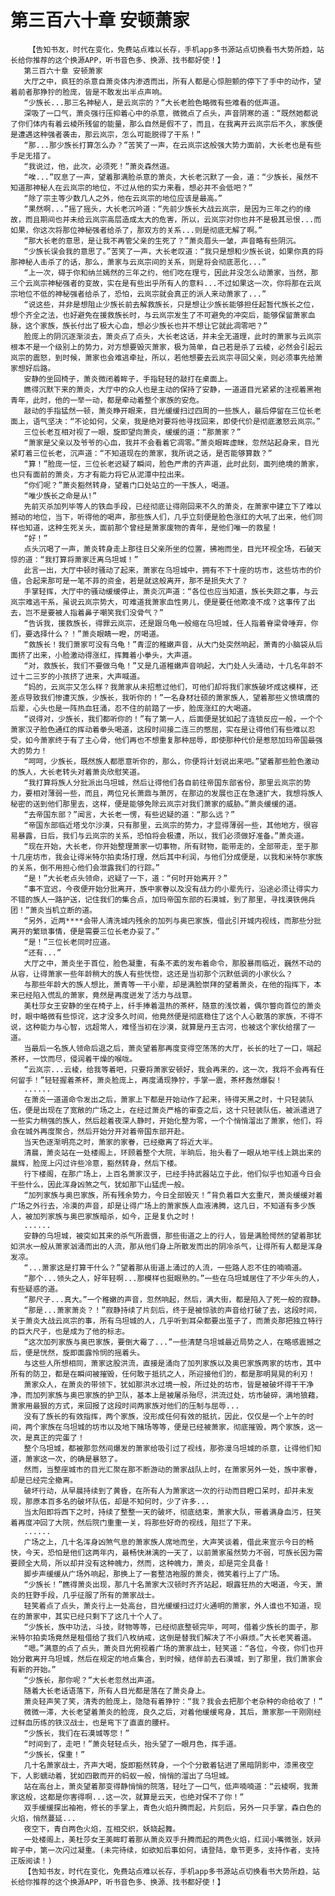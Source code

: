 # 第三百六十章 安顿萧家
        【告知书友，时代在变化，免费站点难以长存，手机app多书源站点切换看书大势所趋，站长给你推荐的这个换源APP，听书音色多、换源、找书都好使！】
       第三百六十章 安顿萧家
       大厅之中，疯狂的杀意自萧炎体内渗透而出，所有人都是心惊胆颤的停下了手中的动作，望着前者那狰狞的脸庞，皆是不敢发出半点声响。
       “少族长...那三名神秘人，是云岚宗的？”大长老脸色略微有些难看的低声道。
       深吸了一口气，萧炎强行压抑着心中的杀意，微微点了点头，声音阴寒的道：“既然她都说了你们体内有着云棱所残留的能量，那么自然是假不了，而且，在我离开云岚宗后不久，家族便是遭遇这种强者袭击，那云岚宗，怎么可能脱得了干系！”
       “那...那少族长打算怎么办？”苦笑了一声，在云岚宗这般强大势力面前，大长老也是有些手足无措了。
       “我说过，他，此次，必须死！”萧炎森然道。
       “唉...”叹息了一声，望着那满脸杀意的萧炎，大长老沉默了一会，道：“少族长，虽然不知道那神秘人在云岚宗的地位，不过从他的实力来看，想必并不会低吧？”
       “除了宗主等少数几人之外，他在云岚宗的地位应该是最高。”
       “果然啊...”摇了摇头，大长老沉吟道：“先前少族长大战云岚宗，是因为三年之约的缘故，而且期间也并未给云岚宗高层造成太大的危害，所以，云岚宗对你也并不是极其忌恨...而如果，你这次将那位神秘强者给杀了，那双方的关系...则是彻底无解了啊。”
       “那大长老的意思，是让我不再管父亲的生死了？”萧炎眉头一皱，声音略有些阴沉。
       “少族长误会我的意思了。”苦笑了一声，大长老叹道：“我只是想和少族长说，如果你真的将那神秘人击杀了的话，那么，萧家与云岚宗间的关系，则是将会彻底恶化...”
       “上一次，碍于你和纳兰嫣然的三年之约，他们吃在理亏，因此并没怎么动萧家，当然，那三个云岚宗神秘强者的变故，实在是有些出乎所有人的意料...不过如果这一次，你将那在云岚宗地位不低的神秘强者给杀了，恐怕，云岚宗就会真正的派人来动萧家了...”
       “说这些，并非是想阻止少族长前去解救族长，只是想让少族长能够担任起暂代族长之位，想个齐全之法，也好避免在援救族长时，与云岚宗发生了不可避免的冲突后，能够保留萧家血脉，这个家族，族长付出了极大心血，想必少族长也并不想让它就此凋零吧？”
       脸庞上的阴沉逐渐淡去，萧炎点了点头，大长老这话，并未全无道理，此时的萧家与云岚宗根本不是一个级别上的势力，对方想要毁灭萧家，极为简单，自己若是杀了云棱，必然会引起云岚宗的震怒，到时候，萧家也会难逃牵扯，所以，若他想要去云岚宗寻回父亲，则必须事先给萧家想好后路。
       安静的坐回椅子，萧炎微闭着眸子，手指轻轻的敲打在桌面上。
       瞧得沉默下来的萧炎，大厅中的众人也是主动的保持了安静，一道道目光紧紧的注视着黑袍青年，此时，他的一举一动，都是牵动着整个家族的安危。
       敲动的手指猛然一顿，萧炎睁开眼来，目光缓缓扫过四周的一些族人，最后停留在三位长老面上，语气坚决：“不论如何，父亲，我是绝对要将他寻找回来，即使代价是彻底激怒云岚宗。”
       三位长老互相对视了一眼，旋即望向萧炎，缓缓的道：“那萧家？”
       “萧家是父亲以及爷爷的心血，我并不会看着它凋零。”萧炎眼眸虚眯，忽然站起身来，目光紧盯着三位长老，沉声道：“不知道现在的萧家，我所说之话，是否能够算数？”
       “算！”脸庞一怔，三位长老迟疑了瞬间，脸色严肃的齐声道，此时此刻，面列绝境的萧家，也只有面前的萧炎，方才有能力将它从泥潭中拉出来。
       “你们呢？”萧炎豁然转身，望着门口处站立的一干族人，喝道。
       “唯少族长之命是从!”
       先前灭杀加列毕等人的铁血手段，已经彻底让得刚回来不久的萧炎，在萧家中建立下了难以撼动的地位，当下，听得他的喝声，那些族人们，几乎立刻便是脸色涨红的大吼了出来，他们同样也知道，这种生死关头，面前那个曾经是萧家废物的青年，是他们唯一的救星！
       “好！”
       点头沉喝了一声，萧炎转身走上那往日父亲所坐的位置，拂袍而坐，目光环视全场，石破天惊的道：“我打算将萧家迁离乌坦城！”
       此言一出，大厅中顿时骚动了起来，萧家在乌坦城中，拥有不下十座的坊市，这些坊市的价值，合起来那可是一笔不菲的资金，若是就这般离开，那不是损失大了？
       手掌轻挥，大厅中的骚动缓缓停止，萧炎沉声道：“各位也应当知道，族长失踪之事，与云岚宗难逃干系，虽说云岚宗势大，可难道我萧家血性男儿，便是要任他欺凌不成？这事传了出去，岂不是要被人指着鼻子嘲笑我们没骨气？”
       “告诉我，援救族长，得罪云岚宗，还是跟乌龟一般缩在乌坦城，任人指着脊梁骨唾弃，你们，要选择什么？！”萧炎眼睛一瞪，厉喝道。
       “救族长！我们萧家可没有乌龟！”青涩的稚嫩声音，从大门处突然响起，萧青的小脑袋从后面挤了出来，小脸激动得涨红，挥舞着小拳头，大声道。
       “对，救族长，我们不要做乌龟！”又是几道稚嫩声音响起，大门处人头涌动，十几名年龄不过十二三岁的小孩挤了进来，大声喊道。
       “妈的，云岚宗又怎么样？我萧家从未招惹过他们，可他们却将我们家族破坏成这模样，还差点导致我们惨遭灭族，少族长，我听你的！”一名身材壮硕的萧家族人，望着那些义愤填膺的后辈，心头也是一阵热血狂涌，忍不住的前踏了一步，脸庞涨红的大喝道。
       “说得对，少族长，我们都听你的！”有了第一人，后面便是犹如起了连锁反应一般，一个个萧家汉子脸色通红的挥动着拳头喝道，这段时间接二连三的憋屈，实在是让得他们有些难以忍受，如今萧家终于有了主心骨，他们再也不想重复那种屈辱，即使那种代价是惹怒加玛帝国最强大的势力！
       “呵呵，少族长，既然族人都愿意听你的，那么，你便将计划说出来吧。”望着那些脸色激动的族人，大长老转头对着萧炎欣慰笑道。
       “我打算将族人分批派出乌坦城，然后让得他们各自前往帝国东部省份，那里云岚宗的势力，要相对薄弱一些，而且，两位兄长萧鼎与萧厉，在那边的发展也正在急速扩大，我想将族人秘密的送到他们那里去，这样，便是能够免除云岚宗对我们萧家的威胁。”萧炎缓缓的道。
       “去帝国东部？”闻言，大长老一愣，有些迟疑的道：“那么远？”
       “帝国东部临近塔戈尔沙漠，只有那里，云岚宗的势力，才显得薄弱一些，其他地方，很容易暴露，日后，我们与云岚宗的关系，恐怕将会极遭，所以，我们必须做好准备。”萧炎道。
       “现在开始，大长老，你开始整理萧家一切事物，所有财物，能带走的，全部带走，至于那十几座坊市，我会让得米特尔拍卖场打理，然后其中利润，与他们分成便是，以我和米特尔家族的关系，倒不用担心他们会泄露我们的行踪。”
       “是！”大长老点头领命，迟疑了一下，道：“何时开始离开？”
       “事不宜迟，今夜便开始分批离开，族中家眷以及没有战力的小辈先行，沿途必须让得实力不错的族人一路护送，记住我们的集合点，加玛帝国东部的石漠城，到了那里，寻找漠铁佣兵团！”萧炎当机立断的道。
       “另外，近两****会带人清洗城内残余的加列与奥巴家族，借此引开城内视线，而那些分批离开的繁琐事情，便是需要三位长老办妥了。”
       “是！”三位长老同时应道。
       “还有...”
       大厅之中，萧炎坐于首位，脸色凝重，有条不紊的发布着命令，那股暴雨临近，巍然不动的从容，让得萧家一些年龄稍大的族人有些恍惚，这还是当初那个沉默低调的小家伙么？
       与那些年龄大的族人想比，萧青等一干小辈，却是满脸崇拜的望着萧炎，在他的指挥下，本来已经陷入慌乱的萧家，竟然是再度迸发了活力与战意。
       美杜莎女王安静的坐在椅子上，纤手捧着温热的茶杯，随意的浅饮着，偶尔瞥向首位的萧炎时，眼中略微有些惊诧，这才没多久时间，他竟然便是彻底稳住了这个人心散落的家族，不得不说，这种能力与心智，远超常人，难怪当初在沙漠，就算是丹王古河，也被这个家伙给摆了一道。
       当最后一名族人领命后退之后，萧炎望着那再度变得空荡荡的大厅，长长的吐了一口，端起茶杯，一饮而尽，侵润着干燥的喉咙。
       “云岚宗...云棱，给我等着吧，只要将萧家安顿好，我会再来的，这一次，我将不会再有任何留手！”轻轻握着茶杯，萧炎脸庞上，再度涌现狰狞，手掌一震，茶杯轰然爆裂！
       ......
       在萧炎一道道命令发出之后，萧家上下都是开始动作了起来，待得天黑之时，十只轻装队伍，便是出现在了宽敞的广场之上，在经过萧炎严格的审查之后，这十只轻装队伍，被派遣进了一些实力稍强的族人，然后趁着夜深人静时，开始化整为零，一个个悄悄溜出了萧家，他们，将会在城外再度聚合，然后开始分开对着帝国东部开赴。
       当天色逐渐明亮之时，萧家的家眷，已经撤离了将近大半。
       清晨，萧炎站在一处楼阁上，环顾着整个大院，半晌后，抬头看了一眼从地平线上跳出来的晨辉，脸庞上闪过许些冷意，豁然转身，然后下楼。
       行下楼阁，在那广场上，上百名萧家汉子，已经手持武器站立于此，他们似乎也知道今日会干些什么，因此浑身凶煞之气，犹如那下山猛虎一般。
       “加列家族与奥巴家族，所有残余势力，今日全部毁灭！”背负着巨大玄重尺，萧炎缓缓对着广场之外行去，冷漠的声音，却是让得广场上的萧家族人血液沸腾，这几日，不知道有多少族人，被加列家族与奥巴家族暗杀，如今，正是复仇之时！
       ......
       安静的乌坦城，被突如其来的杀气所震慑，那些街道之上的行人，皆是满脸愕然的望着那犹如洪水一般从萧家汹涌而出的人流，那从他们身上所散发而出的阴冷杀气，让得所有人都是浑身发凉。
       “...萧家这是打算干什么？”望着那从街道上涌过的人流，一些路人忍不住的喃喃道。
       “那个...领头之人，好年轻啊...那模样也挺眼熟的。”一些在乌坦城居住了不少年头的人，有些疑惑的道。
       “那尺子...真大。”一个稚嫩的声音，忽然响起，然后，满大街，都是陷入了死一般的寂静。
       “那是...萧家萧炎？！”寂静持续了片刻后，终于是被惊骇的声音给打破了去，这段时间，关于萧炎大战云岚宗的事，所有乌坦城的人，几乎听到耳朵都要出茧子了，而萧炎那把独立特行的巨大尺子，也是成为了他的标志。
       “这次加列家族与奥巴家族，要倒大霉了...”一些清楚乌坦城最近局势之人，在略感震撼之后，便是恍然，旋即面露怜悯的摇着头。
       与这些人所想相同，萧家这股洪流，直接是涌向了加列家族以及奥巴家族两家的坊市，其中所有的防卫，都是在瞬间被摧毁，任何敢于抵抗之人，所迎接他们的，都是那明晃晃的利刃！
       萧家众人，在萧炎的带领下，犹如那洪水过境一般，所过处的坊市，皆是被破坏得干干净净，而加列家族与奥巴家族的护卫队，基本上是被屠杀殆尽，洪流过处，坊市破碎，满地狼藉，萧家用最狠的方式，来回报了这段时间两家族对他们的压制与屈辱...
       没有了族长的有效指挥，两个家族，没形成任何有效的抵抗，因此，仅仅是一个上午的时间，两个家族在乌坦城的坊市以及地下赌场等等，便是已经被萧家，彻底摧毁，两个家族，这一次，是真正的完蛋了！
       整个乌坦城，都被那忽然间爆发的萧家给吸引过了视线，那弥漫乌坦城的杀意，让得他们知道，萧家这一次，的确是暴怒了。
       然而，当整座城市的目光汇聚在那不断游动的萧家战队上时，在萧家另外一处，族中家眷，却是已经完全撤离。
       破坏行动，从早晨持续到了黄昏，在所有人为萧家这一次的行动而目瞪口呆时，却并未发现，那原本百多名的破坏队伍，却是不知何时，少了许多...
       当太阳即将西下之时，持续了整整一天的破坏，彻底结束，萧家大队，带着满身血污，狂笑着再度冲回了大院，然后院门重重一关，将那些好奇的视线，阻拦了下来。
       ......
       广场之上，几十名浑身凶煞气息的萧家族人席地而坐，大声笑谈着，借此来宣示今日的畅快，今天，恐怕是他们这两年内，最畅快淋漓的一天了，以前萧家虽然势力不弱，可族长因为需要顾全大局，所以却并没有这种魄力，然而，这种魄力，萧炎，却是完全具备！
       脚步声缓缓从广场外响起，那换上了一套整洁袍服的萧炎，微笑着行上了广场。
       “少族长！”瞧得萧炎出现，那几十名萧家大汉顿时齐齐站起，眼露狂热的大喝道，今天，萧炎的狂野手段，几乎征服了所有的萧家战士。
       轻笑着点了点头，萧炎行上一处高台，目光缓缓扫过灯火通明的萧家，外人谁也不知道，现在的萧家中，其实已经只剩下了这几十个人了。
       “少族长，族中功法，斗技，财物等等，已经彻底整顿完毕，呵呵，借着少族长的面子，那米特尔拍卖场竟然是租借给了我们八枚纳戒，这倒是替我们解决了不小麻烦。”大长老笑着道。
       “嗯。”满意的点了点头，萧炎目光俯视着广场的萧家战士，轻笑道：“各位，今夜，你们也开始分散离开乌坦城，然后在规定的地点集合，到时候，结伴前去石漠城，到了那里，我们萧家会有新的开始。”
       “少族长，那你呢？”大长老忽然出声道。
       随着大长老话语落下，所有人目光都是落在了萧炎身上。
       萧炎轻声笑了笑，清秀的脸庞上，隐隐有着狰狞：“我？我会去把那个老杂种的命给收了！”
       微微一滞，大长老望着萧炎的脸庞，良久之后，对着他缓缓弯身，其后，萧家那一干刚刚经过鲜血历练的铁汉战士，也是弯下了直直的腰杆。
       “少族长，我们在石漠城等您！”
       “时间到了，走吧！”萧炎轻轻点头，抬头望了一眼月色，挥手道。
       “少族长，保重！”
       几十名萧家战士，齐声大喝，旋即豁然转身，一个个分散着钻进了黑暗阴影中，漆黑夜空下，人影蠕动着，犹如四散而开的蚂蚁一般，悄悄的溜出了乌坦城。
       站在高台上，萧炎望着那变得静悄悄的院落，轻吐了一口气，低声喃喃道：“云棱啊，我萧家这般，这都是你害得啊...这一次，就算是云天，也绝对保不了你！”
       双手缓缓探出袖袍，修长的手掌上，青色火焰升腾而起，片刻后，另外一只手掌，森白色的火焰，悄然蔓延...
       夜空下，青白两色火焰，互相交织，妖娆起舞。
       一处楼阁上，美杜莎女王美眸盯着那从萧炎双手升腾而起的两色火焰，红润小嘴微张，妖异眸子中，第一次闪过凝重。(未完待续，如欲知后事如何，请登陆，章节更多，支持作者，支持正版阅读！)
       【告知书友，时代在变化，免费站点难以长存，手机app多书源站点切换看书大势所趋，站长给你推荐的这个换源APP，听书音色多、换源、找书都好使！】
